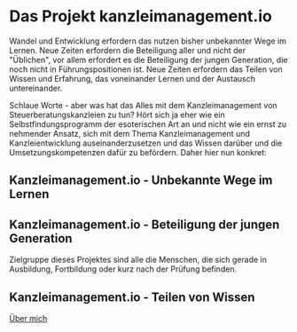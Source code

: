 # Das Projekt kanzleimanagement.io

Wandel und Entwicklung erfordern das nutzen bisher unbekannter Wege im Lernen.
Neue Zeiten erfordern die Beteiligung aller und nicht der "Üblichen", vor allem erfordert es die Beteiligung der jungen Generation, die noch nicht in Führungspositionen ist.
Neue Zeiten erfordern das Teilen von Wissen und Erfahrung, das voneinander Lernen und der Austausch untereinander.

Schlaue Worte - aber was hat das Alles mit dem Kanzleimanagement von Steuerberatungskanzleien zu tun? Hört sich ja eher wie ein Selbstfindungsprogramm der esoterischen Art an und nicht wie ein ernst zu nehmender Ansatz, sich mit dem Thema Kanzleimanagement und Kanzleientwicklung auseinanderzusetzen und das Wissen darüber und die Umsetzungskompetenzen dafür zu befördern. Daher hier nun konkret:


## Kanzleimanagement.io - Unbekannte Wege im Lernen

## Kanzleimanagement.io - Beteiligung der jungen Generation
Zielgruppe dieses Projektes sind alle die Menschen, die sich gerade in Ausbildung, Fortbildung oder kurz nach der Prüfung befinden. 

## Kanzleimanagement.io - Teilen von Wissen


[Über mich](README)


